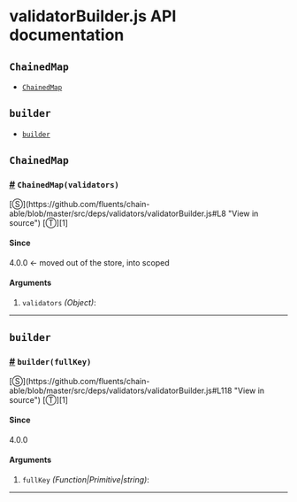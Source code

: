 # validatorBuilder.js API documentation

<!-- div class="toc-container" -->

<!-- div -->

## `ChainedMap`
* <a href="#ChainedMap">`ChainedMap`</a>

<!-- /div -->

<!-- div -->

## `builder`
* <a href="#builder">`builder`</a>

<!-- /div -->

<!-- /div -->

<!-- div class="doc-container" -->

<!-- div -->

## `ChainedMap`

<!-- div -->

<h3 id="ChainedMap"><a href="#ChainedMap">#</a>&nbsp;<code>ChainedMap(validators)</code></h3>
[&#x24C8;](https://github.com/fluents/chain-able/blob/master/src/deps/validators/validatorBuilder.js#L8 "View in source") [&#x24C9;][1]



#### Since
4.0.0 <- moved out of the store, into scoped

#### Arguments
1. `validators` *(Object)*:

---

<!-- /div -->

<!-- /div -->

<!-- div -->

## `builder`

<!-- div -->

<h3 id="builder"><a href="#builder">#</a>&nbsp;<code>builder(fullKey)</code></h3>
[&#x24C8;](https://github.com/fluents/chain-able/blob/master/src/deps/validators/validatorBuilder.js#L118 "View in source") [&#x24C9;][1]



#### Since
4.0.0

#### Arguments
1. `fullKey` *(Function|Primitive|string)*:

---

<!-- /div -->

<!-- /div -->

<!-- /div -->

 [1]: #chainedmap "Jump back to the TOC."
